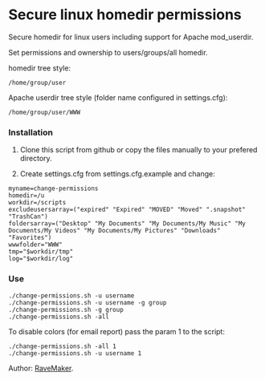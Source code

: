 Secure linux homedir permissions
================================================

Secure homedir for linux users including support for Apache mod_userdir.

Set permissions and ownership to users/groups/all homedir. 

homedir tree style:
```
/home/group/user
```

Apache userdir tree style (folder name configured in settings.cfg):
```
/home/group/user/WWW
```

### Installation

1. Clone this script from github or copy the files manually to your prefered directory.

2. Create settings.cfg from settings.cfg.example and change:

```
myname=change-permissions
homedir=/u
workdir=/scripts
excludeusersarray=("expired" "Expired" "MOVED" "Moved" ".snapshot" "TrashCan")
foldersarray=("Desktop" "My Documents" "My Documents/My Music" "My Documents/My Videos" "My Documents/My Pictures" "Downloads" "Favorites")
wwwfolder="WWW"
tmp="$workdir/tmp"
log="$workdir/log"
```

### Use
```
./change-permissions.sh -u username
./change-permissions.sh -u username -g group
./change-permissions.sh -g group
./change-permissions.sh -all
```

To disable colors (for email report) pass the param 1 to the script:
```
./change-permissions.sh -all 1
./change-permissions.sh -u username 1
```

Author: [RaveMaker][RaveMaker].

[RaveMaker]: http://ravemaker.net

